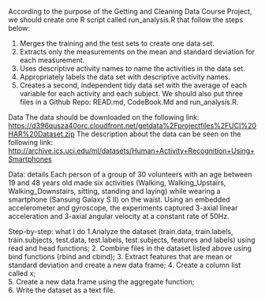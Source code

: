 According to the purpose of the Getting and Cleaning Data Course Project, we should create one R script called run_analysis.R that follow the steps below: 
1. Merges the training and the test sets to create one data set.
2. Extracts only the measurements on the mean and standard deviation for each measurement.
3. Uses descriptive activity names to name the activities in the data set.
4. Appropriately labels the data set with descriptive activity names.
5. Creates a second, independent tidy data set with the average of each variable for each activity and each subject.
We should also put three files in a Github Repo: READ.md, CodeBook.Md and run_analysis.R. 

Data
The data should be downloaded on the following link: 
https://d396qusza40orc.cloudfront.net/getdata%2Fprojectfiles%2FUCI%20HAR%20Dataset.zip 
The description about the data can be seen on the following link:
http://archive.ics.uci.edu/ml/datasets/Human+Activity+Recognition+Using+Smartphones 

Data: details
Each person of a group of 30 volunteers with an age between 19 and 48 years old made six activities (Walking, Walking_Upstairs, Walking_Downstairs, sitting, standing and laying) while wearing a smartphone (Sansung Galaxy S II) on the waist. Using an embedded accelerometer and gyroscope, the experiments captured 3-axial linear acceleration and 3-axial angular velocity at a constant rate of 50Hz.  

Step-by-step: what I do
1.Analyze the dataset (train.data, train.labels, train.subjects, test.data, test.labels, test.subjects, features and labels) using read and head functions;
2. Combine files in the dataset listed above using bind functions (rbind and cbind); 
3. Extract features that are mean or standard deviation and create a new data frame; 
4. Create a column list called x;   
5. Create a new data frame using the aggregate function;  
6. Write the dataset as a text file. 
